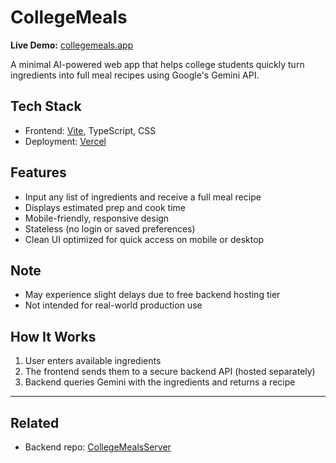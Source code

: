# CollegeMeals 

**Live Demo:** [collegemeals.app](https://collegemeals.app)

A minimal AI-powered web app that helps college students quickly turn ingredients into full meal recipes using Google's Gemini API.

## Tech Stack

- Frontend: [Vite](https://vitejs.dev/), TypeScript, CSS
- Deployment: [Vercel](https://vercel.com/)

## Features

- Input any list of ingredients and receive a full meal recipe
- Displays estimated prep and cook time
- Mobile-friendly, responsive design
- Stateless (no login or saved preferences)
- Clean UI optimized for quick access on mobile or desktop

## Note

- May experience slight delays due to free backend hosting tier
- Not intended for real-world production use

## How It Works

1. User enters available ingredients
2. The frontend sends them to a secure backend API (hosted separately)
3. Backend queries Gemini with the ingredients and returns a recipe

---

## Related

- Backend repo: [CollegeMealsServer](https://github.com/PRivas1/CollegeMealsServer)
